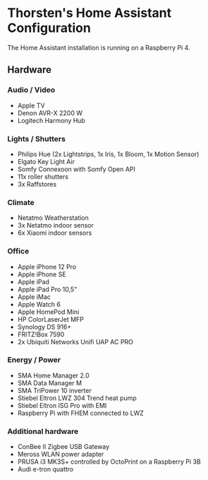 # Thorsten's Home Assistant Configuration

The Home Assistant installation is running on a Raspberry Pi 4.

## Hardware

### Audio / Video
* Apple TV
* Denon AVR-X 2200 W
* Logitech Harmony Hub

### Lights / Shutters
* Philips Hue (2x Lightstrips, 1x Iris, 1x Bloom, 1x Motion Sensor)
* Elgato Key Light Air
* Somfy Connexoon with Somfy Open API
* 11x roller shutters
* 3x Raffstores

### Climate
* Netatmo Weatherstation
* 3x Netatmo indoor sensor
* 6x Xiaomi indoor sensors

### Office
* Apple iPhone 12 Pro
* Apple iPhone SE
* Apple iPad
* Apple iPad Pro 10,5"
* Apple iMac
* Apple Watch 6
* Apple HomePod Mini
* HP ColorLaserJet MFP
* Synology DS 916+
* FRITZ!Box 7590
* 2x Ubiquiti Networks Unifi UAP AC PRO

### Energy / Power
* SMA Home Manager 2.0
* SMA Data Manager M
* SMA TriPower 10 inverter
* Stiebel Eltron LWZ 304 Trend heat pump
* Stiebel Eltron ISG Pro with EMI
* Raspberry Pi with FHEM connected to LWZ

### Additional hardware
* ConBee II Zigbee USB Gateway
* Meross WLAN power adapter
* PRUSA i3 MK3S+ controlled by OctoPrint on a Raspberry Pi 3B
* Audi e-tron quattro
